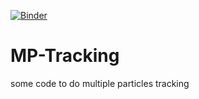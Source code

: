 [![Binder](https://mybinder.org/badge_logo.svg)](https://mybinder.org/v2/gh/NanoTLab/MP-Tracking/HEAD?labpath=https%3A%2F%2Fgithub.com%2FNanoTLab%2FMP-Tracking%2Fblob%2Fmain%2FMultipleParticleTracking.ipynb)

# MP-Tracking
some code to do multiple particles tracking
